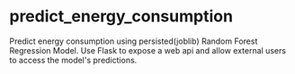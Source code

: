 # predict_energy_consumption
Predict energy consumption using persisted(joblib) Random Forest Regression Model. Use Flask to expose a web api and allow external users to access the model's predictions.
